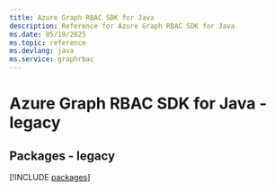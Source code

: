 ```yaml
---
title: Azure Graph RBAC SDK for Java
description: Reference for Azure Graph RBAC SDK for Java
ms.date: 05/19/2025
ms.topic: reference
ms.devlang: java
ms.service: graphrbac
---
```

# Azure Graph RBAC SDK for Java - legacy
## Packages - legacy
[!INCLUDE [packages](graph-rbac-index.md)]